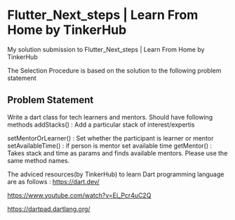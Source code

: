 # Flutter_Next_steps | Learn From Home by TinkerHub
My solution submission to Flutter_Next_steps | Learn From Home by TinkerHub

The Selection Procedure is based on the solution to the following problem statement
## Problem Statement

Write a dart class for tech learners and mentors. Should have following methods
addStacks() : Add a particular stack of interest/expertis

setMentorOrLearner() : Set whether the participant is learner or mentor
setAvailableTime() : if person is mentor set available time
getMentor() : Takes stack and time as params and finds available mentors. 
Please use the same method names.

The adviced resources(by TinkerHub) to learn Dart programming language are as follows :
https://dart.dev/

https://www.youtube.com/watch?v=Ej_Pcr4uC2Q

https://dartpad.dartlang.org/
